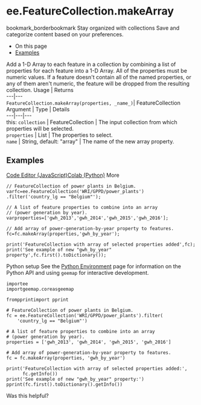  
#  ee.FeatureCollection.makeArray
bookmark_borderbookmark Stay organized with collections  Save and categorize content based on your preferences.
  * On this page
  * [Examples](https://developers.google.com/earth-engine/apidocs/ee-featurecollection-makearray#examples)


Add a 1-D Array to each feature in a collection by combining a list of properties for each feature into a 1-D Array. All of the properties must be numeric values. If a feature doesn't contain all of the named properties, or any of them aren't numeric, the feature will be dropped from the resulting collection.
Usage | Returns  
---|---  
`FeatureCollection.makeArray(properties, _name_)`|  FeatureCollection  
Argument | Type | Details  
---|---|---  
this: `collection` | FeatureCollection | The input collection from which properties will be selected.  
`properties` | List | The properties to select.  
`name` | String, default: "array" | The name of the new array property.  
## Examples
[Code Editor (JavaScript)](https://developers.google.com/earth-engine/apidocs/ee-featurecollection-makearray#code-editor-javascript-sample)[Colab (Python)](https://developers.google.com/earth-engine/apidocs/ee-featurecollection-makearray#colab-python-sample) More
```
// FeatureCollection of power plants in Belgium.
varfc=ee.FeatureCollection('WRI/GPPD/power_plants')
.filter('country_lg == "Belgium"');

// A list of feature properties to combine into an array
// (power generation by year).
varproperties=['gwh_2013','gwh_2014','gwh_2015','gwh_2016'];

// Add array of power-generation-by-year property to features.
fc=fc.makeArray(properties,'gwh_by_year');

print('FeatureCollection with array of selected properties added',fc);
print('See example of new "gwh_by_year" property',fc.first().toDictionary());
```
Python setup
See the [ Python Environment](https://developers.google.com/earth-engine/guides/python_install) page for information on the Python API and using `geemap` for interactive development.
```
importee
importgeemap.coreasgeemap
```
```
frompprintimport pprint

# FeatureCollection of power plants in Belgium.
fc = ee.FeatureCollection('WRI/GPPD/power_plants').filter(
    'country_lg == "Belgium"')

# A list of feature properties to combine into an array
# (power generation by year).
properties = ['gwh_2013', 'gwh_2014', 'gwh_2015', 'gwh_2016']

# Add array of power-generation-by-year property to features.
fc = fc.makeArray(properties, 'gwh_by_year')

print('FeatureCollection with array of selected properties added:',
      fc.getInfo())
print('See example of new "gwh_by_year" property:')
pprint(fc.first().toDictionary().getInfo())
```

Was this helpful?
